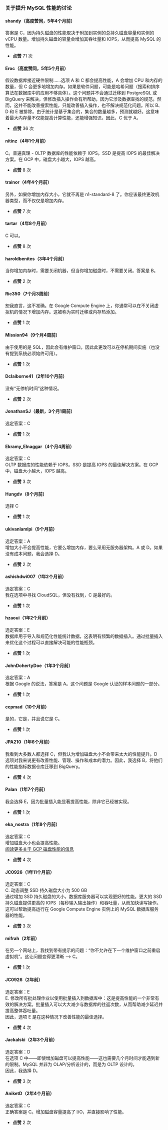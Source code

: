 ### 关于提升 MySQL 性能的讨论

#### shandy（高度赞同，5年4个月前）
答案是 C，因为持久磁盘的性能取决于附加到实例的总持久磁盘容量和实例的 vCPU 数量。增加持久磁盘的容量会增加其吞吐量和 IOPS，从而提高 MySQL 的性能。
- **点赞** 71 次

#### Eroc（高度赞同，5年5个月前）
假设数据库接近硬件限制……选项 A 和 C 都会提高性能，A 会增加 CPU 和内存的数量，但 C 会更多地增加内存。如果是软件问题，可能是哈希问题（搜索和排序算法在数据库中的应用不够具体）。这个问题并不会通过迁移到 PostgreSQL 或 BigQuery 来解决，但修改插入操作会有所帮助，因为它涉及数据查找的规范。然而，这并不能改善搜索性能，只能改善插入操作，也不解决规范化问题。所以 B、D 和 E 被排除。由于统计是基于集合的，集合的数量越多，预测就越好。这意味着最大内存量不仅能提高计算性能，还能增强知识。因此，C 优于 A。
- **点赞** 36 次

#### nitinz（4年1个月前）
C。普遍真理 - OLTP 数据库的性能依赖于 IOPS。SSD 是提高 IOPS 的最佳解决方案。在 GCP 中，磁盘大小越大，IOPS 越高。
- **点赞** 8 次

#### trainor（4年4个月前）
另外，如果你增加内存大小，它就不再是 n1-standard-8 了。你应该最终更改机器类型，而不仅仅是增加内存。
- **点赞** 7 次

#### tartar（4年8个月前）
C 可以。
- **点赞** 8 次

#### haroldbenites（3年4个月前）
当你增加内存时，需要关闭机器，但当你增加磁盘时，不需要关闭。答案是 B。
- **点赞** 2 次

#### Ric350（7个月3周前）
恕我直言，这不准确。在 Google Compute Engine 上，你通常可以在不关闭虚拟机的情况下增加内存。这被称为实时迁移或内存热添加。
- **点赞** 1 次

#### Mission94（9个月4周前）
由于使用的是 SQL，因此会有维护窗口，因此此更改可以在停机期间实施（也没有提到系统必须始终可用）。
- **点赞** 1 次

#### Dclaiborne41（2年10个月前）
没有“无停机时间”这种情况。
- **点赞** 2 次

#### JonathanSJ（最新，3个月1周前）
选定答案：C
- **点赞** 1 次

#### Ekramy_Elnaggar（4个月4周前）
选定答案：C  
OLTP 数据库的性能依赖于 IOPS。SSD 是提高 IOPS 的最佳解决方案。在 GCP 中，磁盘大小越大，IOPS 越高。
- **点赞** 3 次

#### Hungdv（8个月前）
选择 C
- **点赞** 1 次

#### ukivanlamlpi（9个月前）
选定答案：A  
增加大小不会提高性能，它要么增加内存，要么采用无服务器架构。A 或 D。如果没有成本问题，我会选择 D。
- **点赞** 2 次

#### ashishdwi007（1年2个月前）
选定答案：C  
我在选项中寻找 CloudSQL，但没有找到，C 是最好的。
- **点赞** 1 次

#### hzaoui（1年2个月前）
选定答案：E  
数据库用于导入和规范化性能统计数据，这表明有频繁的数据插入。通过批量插入来优化这个过程可以直接解决可能的性能瓶颈。
- **点赞** 1 次

#### JohnDohertyDoe（1年3个月前）
选定答案：A  
根据 Google 的说法，答案是 A。这个问题是 Google 认证的样本问题的一部分。
- **点赞** 1 次

#### ccpmad（10个月前）
是的，它是，并且说它是 C。
- **点赞** 1 次

#### JPA210（1年6个月前）
我看到大多数人都选择 C，但我认为增加磁盘大小不会带来太大的性能提升。D 选项对我来说更有改善性能、管理、操作和成本的潜力。因此，我选择 B，将他们的性能指标数据仓库迁移到 BigQuery。
- **点赞** 4 次

#### Palan（1年7个月前）
我会选择 E，因为批量插入能显著提高性能，除非它已经被实现。
- **点赞** 1 次

#### eka_nostra（1年8个月前）
选定答案：C  
增加磁盘大小也会提高性能。  
[阅读更多关于 GCP 磁盘性能的信息](https://cloud.google.com/compute/docs/disks/performance#optimize_disk_performance)
- **点赞** 4 次

#### JC0926（1年11个月前）
选定答案：C  
C. 动态调整 SSD 持久磁盘大小为 500 GB  
通过增加 SSD 持久磁盘的大小，数据库服务器可以实现更好的性能。更大的 SSD 持久磁盘提供更高的 IOPS（每秒输入输出操作）和吞吐量，从而加快读写操作。这可以帮助提高运行在 Google Compute Engine 实例上的 MySQL 数据库服务器的性能。
- **点赞** 3 次

#### mifrah（2年前）
在另一个网站上，我找到带有提示的问题：“你不允许在下一个维护窗口之前重启虚拟机”。这让问题变得更清晰 --> C。
- **点赞** 1 次

#### JC0926（2年前）
选定答案：E  
E. 修改所有批处理作业以使用批量插入到数据库中：这是提高性能的一个非常有效的解决方案。批量插入可以大大减少与数据库的往返次数，从而帮助减少延迟并提高整体吞吐量。  
因此，选项 E 是在这种情况下改善性能的最佳选择。
- **点赞** 4 次

#### Jackalski（2年3个月前）
选定答案：D  
在选项 C 中——即使增加磁盘可以提高性能——这也需要几个月时间才能遇到新的限制。MySQL 并非为 OLAP/分析设计的，而是为 OLTP 设计的。  
因此，我选择 D。
- **点赞** 3 次

#### AniketD（2年4个月前）
选定答案：C  
正确答案是 C。增加磁盘容量提高了 I/O，并直接影响了性能。
- **点赞** 2 次
